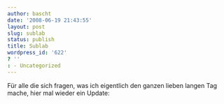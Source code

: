 ```yaml
---
author: bascht
date: '2008-06-19 21:43:55'
layout: post
slug: sublab
status: publish
title: Sublab
wordpress_id: '622'
? ''
: - Uncategorized
---
```


Für alle die sich fragen, was ich eigentlich den ganzen lieben
langen Tag mache, hier mal wieder ein Update:


